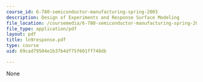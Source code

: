 ```yaml
---
course_id: 6-780-semiconductor-manufacturing-spring-2003
description: Design of Experiments and Response Surface Modeling
file_location: /coursemedia/6-780-semiconductor-manufacturing-spring-2003/69cad79504e1b37b4df75f601ff748db_ln9response.pdf
file_type: application/pdf
layout: pdf
title: ln9response.pdf
type: course
uid: 69cad79504e1b37b4df75f601ff748db

---
```

None